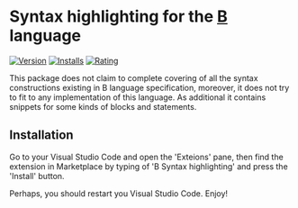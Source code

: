 # Syntax highlighting for the [B](https://en.wikipedia.org/wiki/B_(programming_language)) language

[![Version](https://vsmarketplacebadge.apphb.com/version/baleiko.b-syntax-highlighting.svg)](https://marketplace.visualstudio.com/items?itemName=baleiko.b-syntax-highlighting) [![Installs](https://vsmarketplacebadge.apphb.com/installs-short/baleiko.b-syntax-highlighting.svg)](https://marketplace.visualstudio.com/items?itemName=baleiko.b-syntax-highlighting) [![Rating](https://vsmarketplacebadge.apphb.com/rating-short/baleiko.b-syntax-highlighting.svg)](https://marketplace.visualstudio.com/items?itemName=baleiko.b-syntax-highlighting)

This package does not claim to complete covering of all the syntax constructions existing in B language specification, moreover, it does not try to fit to any implementation of this language. As additional it contains snippets for some kinds of blocks and statements.

## Installation

Go to your Visual Studio Code and open the 'Exteions' pane, then find the extension in Marketplace by typing of 'B Syntax highlighting' and press the 'Install' button.

Perhaps, you should restart you Visual Studio Code. Enjoy!
